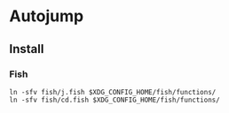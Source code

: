 # Autojump

## Install

### Fish

```
ln -sfv fish/j.fish $XDG_CONFIG_HOME/fish/functions/
ln -sfv fish/cd.fish $XDG_CONFIG_HOME/fish/functions/
```
